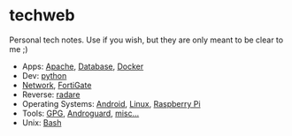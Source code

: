 # techweb

Personal tech notes. Use if you wish, but they are only meant to be clear to me ;)

- Apps: [Apache](./apache.md), [Database](./db.md), [Docker](./docker.md)
- Dev: [python](./python.md)
- [Network](./network.md), [FortiGate](./fortigate.md)
- Reverse: [radare](./radare.md)
- Operating Systems: [Android](./android.md), [Linux](./linux.md), [Raspberry Pi](./rpi.md)
- Tools: [GPG](./gpg.md), [Androguard](./androguard.md), [misc...](./tools.md)
- Unix: [Bash](./bash.md)



